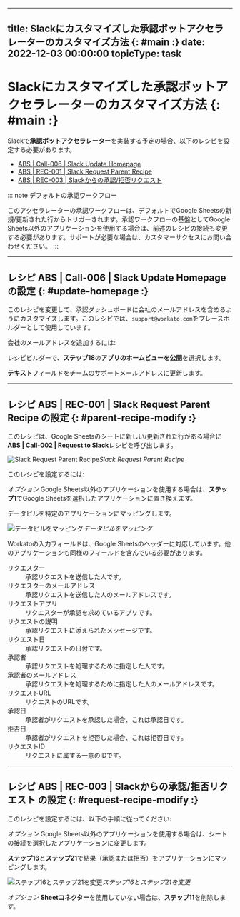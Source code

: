  ---
title: Slackにカスタマイズした承認ボットアクセラレーターのカスタマイズ方法 {: #main :}
date: 2022-12-03 00:00:00
topicType: task
---

# Slackにカスタマイズした承認ボットアクセラレーターのカスタマイズ方法 {: #main :}

Slackで**承認ボットアクセラレーター**を実装する予定の場合、以下のレシピを設定する必要があります。

- [ABS | Call-006 | Slack Update Homepage](#update-homepage)
- [ABS | REC-001 | Slack Request Parent Recipe](#parent-recipe-modify)
- [ABS | REC-003 | Slackからの承認/拒否リクエスト](#request-recipe-modify)

::: note デフォルトの承認ワークフロー

このアクセラレーターの承認ワークフローは、デフォルトでGoogle Sheetsの新規/更新された行からトリガーされます。承認ワークフローの基盤としてGoogle Sheets以外のアプリケーションを使用する場合は、前述のレシピの接続も変更する必要があります。サポートが必要な場合は、カスタマーサクセスにお問い合わせください。
:::

---

## レシピ **ABS | Call-006 | Slack Update Homepage** の設定 {: #update-homepage :}

このレシピを変更して、承認ダッシュボードに会社のメールアドレスを含めるようにカスタマイズします。このレシピでは、`support@workato.com`をプレースホルダーとして使用しています。

会社のメールアドレスを追加するには:

<Stepper>
<Step>

レシピビルダーで、**ステップ18**の**アプリのホームビューを公開**を選択します。

</Step>
<Step>

**テキスト**フィールドをチームのサポートメールアドレスに更新します。

</Step>
</Stepper>	

---

## レシピ **ABS | REC-001 | Slack Request Parent Recipe** の設定 {: #parent-recipe-modify :}

このレシピは、Google Sheetsのシートに新しい/更新された行がある場合に**ABS | Call-002 | Request to Slack**レシピを呼び出します。

![Slack Request Parent Recipe](~@img/parent-recipe.png)_Slack Request Parent Recipe_

このレシピを設定するには:

<Stepper>
<Step>

*オプション* Google Sheets以外のアプリケーションを使用する場合は、**ステップ1**でGoogle Sheetsを選択したアプリケーションに置き換えます。

</Step>
<Step>

データピルを特定のアプリケーションにマッピングします。

![データピルをマッピング](~@img/datapill-map.png)_データピルをマッピング_

Workatoの入力フィールドは、Google Sheetsのヘッダーに対応しています。他のアプリケーションも同様のフィールドを含んでいる必要があります。

<dl>
	<dt>リクエスター</dt>
	<dd>承認リクエストを送信した人です。</dd>
	<dt>リクエスターのメールアドレス</dt>
	<dd>承認リクエストを送信した人のメールアドレスです。</dd>
	<dt>リクエストアプリ</dt>
	<dd>リクエスターが承認を求めているアプリです。</dd>
	<dt>リクエストの説明</dt>
	<dd>承認リクエストに添えられたメッセージです。</dd>
	<dt>リクエスト日</dt>
	<dd>承認リクエストの日付です。</dd>
	<dt>承認者</dt>
	<dd>承認リクエストを処理するために指定した人です。</dd>
	<dt>承認者のメールアドレス</dt>
	<dd>承認リクエストを処理するために指定した人のメールアドレスです。</dd>
	<dt>リクエストURL</dt>
	<dd>リクエストのURLです。</dd>
	<dt>承認日</dt>
	<dd>承認者がリクエストを承認した場合、これは承認日です。</dd>
	<dt>拒否日</dt>
	<dd>承認者がリクエストを拒否した場合、これは拒否日です。</dd>
	<dt>リクエストID</dt>
	<dd>リクエストに属する一意のIDです。</dd>
</dl>

</Step>
</Stepper>

---

## レシピ **ABS | REC-003 | Slackからの承認/拒否リクエスト** の設定 {: #request-recipe-modify :}

このレシピを設定するには、以下の手順に従ってください:

<Stepper>
<Step>

*オプション* Google Sheets以外のアプリケーションを使用する場合は、シートの接続を選択したアプリケーションに変更します。

</Step>	
<Step>

**ステップ16**と**ステップ21**で結果（承認または拒否）をアプリケーションにマッピングします。

![ステップ16とステップ21を変更](~@img/recipe-steps-modify.png)_ステップ16とステップ21を変更_

</Step>
<Step>

*オプション* **Sheetコネクター**を使用していない場合は、**ステップ11**を削除します。

</Step>	
</Stepper>